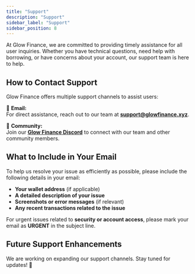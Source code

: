```yaml
---
title: "Support"
description: "Support"
sidebar_label: "Support"
sidebar_position: 8
---
```


At Glow Finance, we are committed to providing timely assistance for all user inquiries. Whether you have technical questions, need help with borrowing, or have concerns about your account, our support team is here to help.  

## How to Contact Support  

Glow Finance offers multiple support channels to assist users:  

📧 **Email:**  
For direct assistance, reach out to our team at **[support@glowfinance.xyz](mailto:support@glowfinance.xyz)**.  

💬 **Community:**  
Join our **[Glow Finance Discord](https://discord.gg/glowfinance)** to connect with our team and other community members.  

## What to Include in Your Email  

To help us resolve your issue as efficiently as possible, please include the following details in your email:  

- **Your wallet address** (if applicable)  
- **A detailed description of your issue**  
- **Screenshots or error messages** (if relevant)  
- **Any recent transactions related to the issue**  

For urgent issues related to **security or account access**, please mark your email as **URGENT** in the subject line.  

## Future Support Enhancements

We are working on expanding our support channels. Stay tuned for updates! 🚀
